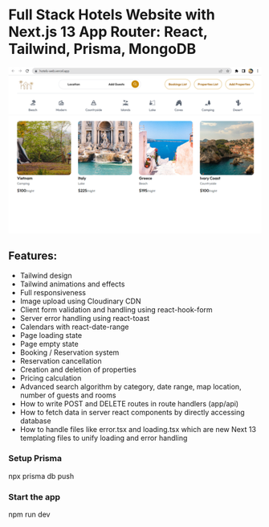 # Full Stack Hotels Website with Next.js 13 App Router: React, Tailwind, Prisma, MongoDB

![Hotels website](/hotelsweb.png)

## Features:

- Tailwind design
- Tailwind animations and effects
- Full responsiveness
- Image upload using Cloudinary CDN
- Client form validation and handling using react-hook-form
- Server error handling using react-toast
- Calendars with react-date-range
- Page loading state
- Page empty state
- Booking / Reservation system
- Reservation cancellation
- Creation and deletion of properties
- Pricing calculation
- Advanced search algorithm by category, date range, map location, number of guests and rooms
- How to write POST and DELETE routes in route handlers (app/api)
- How to fetch data in server react components by directly accessing database
- How to handle files like error.tsx and loading.tsx which are new Next 13 templating files to unify loading and error handling

### Setup Prisma
npx prisma db push

### Start the app
npm run dev
